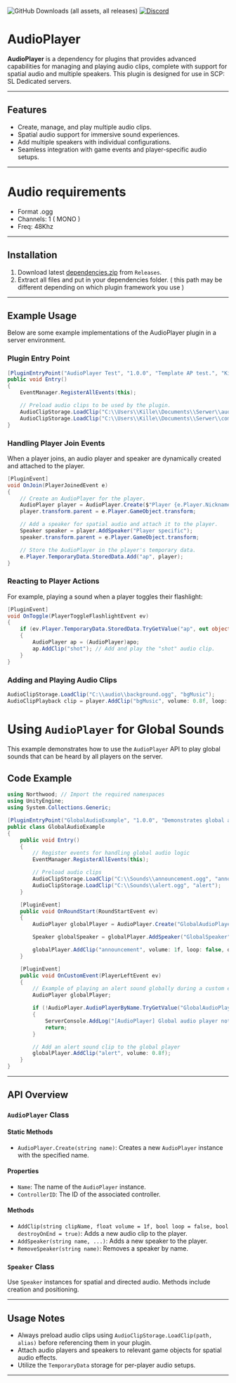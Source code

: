 ![GitHub Downloads (all assets, all releases)](https://img.shields.io/github/downloads/Killers0992/AudioPlayer/total?label=Downloads&labelColor=2e343e&color=00FFFF&style=for-the-badge)
[![Discord](https://img.shields.io/discord/1216429195232673964?label=Discord&labelColor=2e343e&color=00FFFF&style=for-the-badge)](https://discord.gg/czQCAsDMHa)
# AudioPlayer

**AudioPlayer** is a dependency for plugins that provides advanced capabilities for managing and playing audio clips, complete with support for spatial audio and multiple speakers. This plugin is designed for use in SCP: SL Dedicated servers.

---

## Features

- Create, manage, and play multiple audio clips.
- Spatial audio support for immersive sound experiences.
- Add multiple speakers with individual configurations.
- Seamless integration with game events and player-specific audio setups.

---

# Audio requirements

- Format .ogg
- Channels: 1 ( MONO )
- Freq: 48Khz

---

## Installation

1. Download latest [dependencies.zip](https://github.com/Killers0992/AudioPlayer/releases/latest/download/dependencies.zip) from ``Releases``.
2. Extract all files and put in your dependencies folder. ( this path may be different depending on which plugin framework you use )

---

## Example Usage

Below are some example implementations of the AudioPlayer plugin in a server environment.

### Plugin Entry Point

```csharp
[PluginEntryPoint("AudioPlayer Test", "1.0.0", "Template AP test.", "Killers0992")]
public void Entry()
{
    EventManager.RegisterAllEvents(this);

    // Preload audio clips to be used by the plugin.
    AudioClipStorage.LoadClip("C:\\Users\\Kille\\Documents\\Serwer\\audio3.ogg", "audio3");
    AudioClipStorage.LoadClip("C:\\Users\\Kille\\Documents\\Serwer\\com.ogg", "shot");
}
```

### Handling Player Join Events

When a player joins, an audio player and speaker are dynamically created and attached to the player.

```csharp
[PluginEvent]
void OnJoin(PlayerJoinedEvent e)
{
    // Create an AudioPlayer for the player.
    AudioPlayer player = AudioPlayer.Create($"Player {e.Player.Nickname}");
    player.transform.parent = e.Player.GameObject.transform;

    // Add a speaker for spatial audio and attach it to the player.
    Speaker speaker = player.AddSpeaker("Player specific");
    speaker.transform.parent = e.Player.GameObject.transform;

    // Store the AudioPlayer in the player's temporary data.
    e.Player.TemporaryData.StoredData.Add("ap", player);
}
```

### Reacting to Player Actions

For example, playing a sound when a player toggles their flashlight:

```csharp
[PluginEvent]
void OnToggle(PlayerToggleFlashlightEvent ev)
{
    if (ev.Player.TemporaryData.StoredData.TryGetValue("ap", out object apo))
    {
        AudioPlayer ap = (AudioPlayer)apo;
        ap.AddClip("shot"); // Add and play the "shot" audio clip.
    }
}
```

### Adding and Playing Audio Clips

```csharp
AudioClipStorage.LoadClip("C:\\audio\\background.ogg", "bgMusic");
AudioClipPlayback clip = player.AddClip("bgMusic", volume: 0.8f, loop: true);
```

# Using `AudioPlayer` for Global Sounds

This example demonstrates how to use the `AudioPlayer` API to play global sounds that can be heard by all players on the server.

## Code Example

```csharp
using Northwood; // Import the required namespaces
using UnityEngine;
using System.Collections.Generic;

[PluginEntryPoint("GlobalAudioExample", "1.0.0", "Demonstrates global audio playback.", "Killers0992")]
public class GlobalAudioExample
{
    public void Entry()
    {
        // Register events for handling global audio logic
        EventManager.RegisterAllEvents(this);

        // Preload audio clips
        AudioClipStorage.LoadClip("C:\\Sounds\\announcement.ogg", "announcement");
        AudioClipStorage.LoadClip("C:\\Sounds\\alert.ogg", "alert");
    }

    [PluginEvent]
    public void OnRoundStart(RoundStartEvent ev)
    {
        AudioPlayer globalPlayer = AudioPlayer.Create("GlobalAudioPlayer");

        Speaker globalSpeaker = globalPlayer.AddSpeaker("GlobalSpeaker");

        globalPlayer.AddClip("announcement", volume: 1f, loop: false, destroyOnEnd: true);
    }

    [PluginEvent]
    public void OnCustomEvent(PlayerLeftEvent ev)
    {
        // Example of playing an alert sound globally during a custom event
        AudioPlayer globalPlayer;

        if (!AudioPlayer.AudioPlayerByName.TryGetValue("GlobalAudioPlayer", out globalPlayer))
        {
            ServerConsole.AddLog("[AudioPlayer] Global audio player not found!");
            return;
        }

        // Add an alert sound clip to the global player
        globalPlayer.AddClip("alert", volume: 0.8f);
    }
}
```

---

## API Overview

### `AudioPlayer` Class

#### Static Methods

- `AudioPlayer.Create(string name)`: Creates a new `AudioPlayer` instance with the specified name.

#### Properties

- `Name`: The name of the `AudioPlayer` instance.
- `ControllerID`: The ID of the associated controller.

#### Methods

- `AddClip(string clipName, float volume = 1f, bool loop = false, bool destroyOnEnd = true)`: Adds a new audio clip to the player.
- `AddSpeaker(string name, ...)`: Adds a new speaker to the player.
- `RemoveSpeaker(string name)`: Removes a speaker by name.

### `Speaker` Class

Use `Speaker` instances for spatial and directed audio. Methods include creation and positioning.

---

## Usage Notes

- Always preload audio clips using `AudioClipStorage.LoadClip(path, alias)` before referencing them in your plugin.
- Attach audio players and speakers to relevant game objects for spatial audio effects.
- Utilize the `TemporaryData` storage for per-player audio setups.

---

